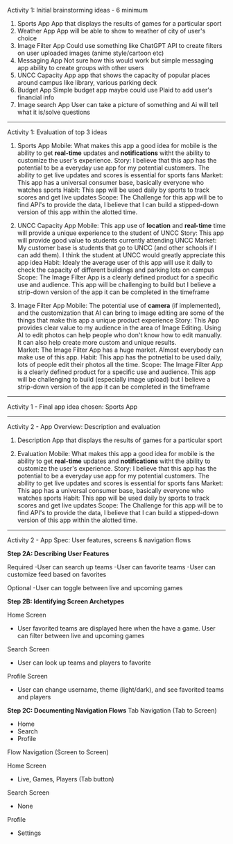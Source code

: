 Activity 1: Initial brainstorming ideas - 6 minimum 

1. Sports App
App that displays the results of games for a particular sport
2. Weather App
App will be able to show to weather of city of user's choice
3. Image Filter App
Could use something like ChatGPT API to create filters on user uploaded images (anime style/cartoon etc)
4. Messaging App
Not sure how this would work but simple messaging app ability to create groups with other users
5. UNCC Capacity App
app that shows the capacity of popular places around campus like library, various parking deck
6. Budget App
Simple budget app maybe could use Plaid to add user's financial info
7. Image search App
User can take a picture of something and Ai will tell what it is/solve questions



---

Activity 1: Evaluation of top 3 ideas

1. Sports App
Mobile: What makes this app a good idea for mobile is the ability to get **real-time** updates and **notifications** witht the ability to customize the user's experience. 
Story: I believe that this app has the potential to be a everyday use app for my potential customers. The ability to get live updates and scores is essential for sports fans 
Market: This app has a universal consumer base, basically everyone who watches sports
Habit: This app will be used daily by sports to track scores and get live updates
Scope: The Challenge for this app will be to find API's to provide the data, I believe that I can build a stipped-down version of this app within the alotted time. 

2. UNCC Capacity App
Mobile: This app use of **location** and **real-time** time will provide a unique experience to the student of UNCC
Story: This app will provide good value to students currently attending UNCC 
Market: My customer base is students that go to UNCC (and other schools if I can add them). I think the student at UNCC would greatly appreciate this app idea
Habit: Idealy the average user of this app will use it daily to check the capacity of different buildings and parking lots on campus
Scope: The Image Filter App is a clearly defined product for a specific use and audience. This app will be challenging to build but I believe a strip-down version of the app it can be completed in the timeframe 

3. Image Filter App
Mobile: The potential use of **camera** (if implemented), and the customization that AI can bring to image editing are some of the things that make this app a unique product experience
Story: This App provides clear value to my audience in the area of Image Editing. Using AI to edit photos can help people who don't know how to edit manually. It can also help create more custom and unique results.  
Market: The Image Filter App has a huge market. Almost everybody can make use of this app. 
Habit: This app has the potnetial to be used daily, lots of people edit their photos all the time. 
Scope: The Image Filter App is a clearly defined product for a specific use and audience. This app will be challenging to build (especially image upload) but I believe a strip-down version of the app it can be completed in the timeframe 



---

Activity 1 - Final app idea chosen: Sports App


---

Activity 2 - App Overview: Description and evaluation
1. Description
App that displays the results of games for a particular sport

3. Evaluation
Mobile: What makes this app a good idea for mobile is the ability to get **real-time** updates and **notifications** witht the ability to customize the user's experience. 
Story: I believe that this app has the potential to be a everyday use app for my potential customers. The ability to get live updates and scores is essential for sports fans 
Market: This app has a universal consumer base, basically everyone who watches sports
Habit: This app will be used daily by sports to track scores and get live updates
Scope: The Challenge for this app will be to find API's to provide the data, I believe that I can build a stipped-down version of this app within the alotted time. 
---

Activity 2 - App Spec: User features, screens & navigation flows

**Step 2A: Describing User Features**

Required
-User can search up teams
-User can favorite teams
-User can customize feed based on favorites

Optional
-User can toggle between live and upcoming games

**Step 2B: Identifying Screen Archetypes**

Home Screen
* User favorited teams are displayed here when the have a game. User can filter between live and upcoming games 

Search Screen
* User can look up teams and players to favorite

Profile Screen
* User can change username, theme (light/dark), and see favorited teams and players

**Step 2C: Documenting Navigation Flows**
Tab Navigation (Tab to Screen)
* Home
* Search 
* Profile

Flow Navigation (Screen to Screen)

Home Screen
* Live, Games, Players (Tab button)

Search Screen
* None

Profile
* Settings


